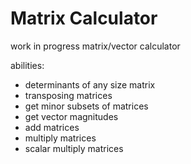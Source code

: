 # Matrix Calculator
work in progress matrix/vector calculator

abilities:
- determinants of any size matrix
- transposing matrices
- get minor subsets of matrices
- get vector magnitudes
- add matrices
- multiply matrices
- scalar multiply matrices